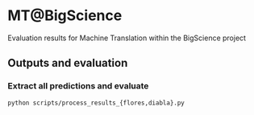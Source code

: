 # MT@BigScience

Evaluation results for Machine Translation within the BigScience project

## Outputs and evaluation

### Extract all predictions and evaluate

```
python scripts/process_results_{flores,diabla}.py
```
